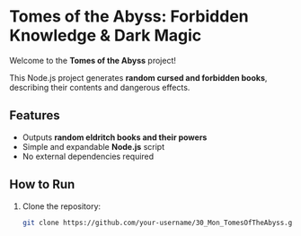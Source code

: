 # Tomes of the Abyss: Forbidden Knowledge & Dark Magic

Welcome to the **Tomes of the Abyss** project!

This Node.js project generates **random cursed and forbidden books**, describing their contents and dangerous effects.

## Features
- Outputs **random eldritch books and their powers**
- Simple and expandable **Node.js** script
- No external dependencies required

## How to Run

1. Clone the repository:
   ```bash
   git clone https://github.com/your-username/30_Mon_TomesOfTheAbyss.git
